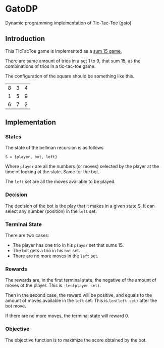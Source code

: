 # GatoDP
Dynamic programming implementation of Tic-Tac-Toe (gato)

## Introduction

This TicTacToe game is implemented as a [sum 15 game.](http://www.ms.uky.edu/~lee/ma310sp15/gameoffifteen.pdf)

There are same amount of trios in a set 1 to 9, that sum 15, as the combinations of trios in a tic-tac-toe game.

The configuration of the square should be something like this.

| | | |
|-|-|-|
|8|3|4|
|1|5|9|
|6|7|2|

## Implementation

### States

The state of the bellman recursion is as follows

```
S = {player, bot, left}
```
Where `player` are all the numbers (or moves) selected by the player at the time of looking at the state. Same for the bot.

The `left` set are all the moves available to be played.

### Decision

The decision of the bot is the play that it makes in a given state S. It can select any number (position) in the `left` set.

### Terminal State

There are two cases:

* The player has one trio in his `player` set that sums 15.
* The bot gets a trio in his `bot` set.
* There are no more moves in the `left` set.

### Rewards

The rewards are, in the first terminal state, the negative of the amount of moves of the player. This is `-len(player set)`.

Then in the second case, the reward will be positive, and equals to the amount of moves available in the `left` set.
This is `len(left set)` after the bot move.

If there are no more moves, the terminal state will reward 0.

### Objective

The objective function is to maximize the score obtained by the bot.
